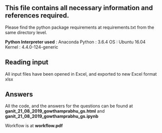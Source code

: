 ## This file contains all necessary information and references required.

Please find the python package requirements at requirements.txt from the same directory level.

**Python Interpreter used** : Anaconda Python : 3.6.4
OS : Ubuntu 16.04
Kernel : 4.4.0-124-generic

## Reading input

All input files have been opened in Excel, and exported to new Excel format xlsx

## Answers

All the code, and the answers for the questions can be found at **ganit_21_08_2019_gowthamprabhu_gs.html** and **ganit_21_08_2019_gowthamprabhu_gs.ipynb**

Workflow is at **workflow.pdf**

